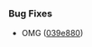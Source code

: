 
### Bug Fixes

* OMG ([039e880](https://github.com/aversini/bump-and-release/commit/039e88062e18b960a6064e0677e4cf1315491c13))

